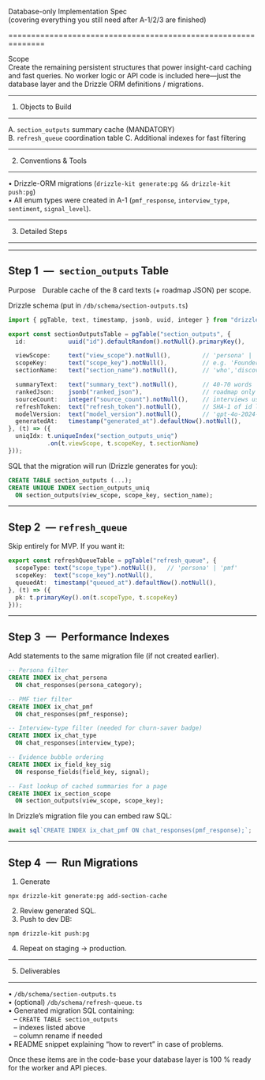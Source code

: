 Database-only Implementation Spec  
(covering everything you still need after A-1/2/3 are finished)

==============================================================

Scope  
Create the remaining persistent structures that power insight-card caching and fast queries.  No worker logic or API code is included here—just the database layer and the Drizzle ORM definitions / migrations.

--------------------------------------------------
1. Objects to Build
--------------------------------------------------

A. `section_outputs` summary cache (MANDATORY)  
B. `refresh_queue` coordination table
C. Additional indexes for fast filtering  

--------------------------------------------------
2. Conventions & Tools
--------------------------------------------------

• Drizzle-ORM migrations (`drizzle-kit generate:pg && drizzle-kit push:pg`)  
• All enum types were created in A-1 (`pmf_response`, `interview_type`, `sentiment`, `signal_level`).

--------------------------------------------------
3. Detailed Steps
--------------------------------------------------

----------------------------------------------------------------
Step 1 — `section_outputs` Table
----------------------------------------------------------------
Purpose Durable cache of the 8 card texts (+ roadmap JSON) per scope.

Drizzle schema (put in `/db/schema/section-outputs.ts`)
```ts
import { pgTable, text, timestamp, jsonb, uuid, integer } from "drizzle-orm/pg-core";

export const sectionOutputsTable = pgTable("section_outputs", {
  id:            uuid("id").defaultRandom().notNull().primaryKey(),

  viewScope:     text("view_scope").notNull(),         // 'persona' | 'pmf'
  scopeKey:      text("scope_key").notNull(),          // e.g. 'Founder' or 'very'
  sectionName:   text("section_name").notNull(),       // 'who','discovery',…,'roadmap'

  summaryText:   text("summary_text").notNull(),       // 40-70 words
  rankedJson:    jsonb("ranked_json"),                 // roadmap only
  sourceCount:   integer("source_count").notNull(),    // interviews used
  refreshToken:  text("refresh_token").notNull(),      // SHA-1 of id list
  modelVersion:  text("model_version").notNull(),      // 'gpt-4o-2024-05-12'
  generatedAt:   timestamp("generated_at").defaultNow().notNull(),
}, (t) => ({
  uniqIdx: t.uniqueIndex("section_outputs_uniq")
           .on(t.viewScope, t.scopeKey, t.sectionName)
}));
```

SQL that the migration will run (Drizzle generates for you):
```sql
CREATE TABLE section_outputs (...);
CREATE UNIQUE INDEX section_outputs_uniq
  ON section_outputs(view_scope, scope_key, section_name);
```

----------------------------------------------------------------
Step 2 — `refresh_queue`
----------------------------------------------------------------
Skip entirely for MVP.  If you want it:

```ts
export const refreshQueueTable = pgTable("refresh_queue", {
  scopeType: text("scope_type").notNull(),   // 'persona' | 'pmf'
  scopeKey:  text("scope_key").notNull(),
  queuedAt:  timestamp("queued_at").defaultNow().notNull(),
}, (t) => ({
  pk: t.primaryKey().on(t.scopeType, t.scopeKey)
}));
```

----------------------------------------------------------------
Step 3 — Performance Indexes
----------------------------------------------------------------
Add statements to the same migration file (if not created earlier).

```sql
-- Persona filter
CREATE INDEX ix_chat_persona
  ON chat_responses(persona_category);

-- PMF tier filter
CREATE INDEX ix_chat_pmf
  ON chat_responses(pmf_response);

-- Interview-type filter (needed for churn-saver badge)
CREATE INDEX ix_chat_type
  ON chat_responses(interview_type);

-- Evidence bubble ordering
CREATE INDEX ix_field_key_sig
  ON response_fields(field_key, signal);

-- Fast lookup of cached summaries for a page
CREATE INDEX ix_section_scope
  ON section_outputs(view_scope, scope_key);
```

In Drizzle’s migration file you can embed raw SQL:
```ts
await sql`CREATE INDEX ix_chat_pmf ON chat_responses(pmf_response);`;
```


----------------------------------------------------------------
Step 4 — Run Migrations
----------------------------------------------------------------
1. Generate
```
npx drizzle-kit generate:pg add-section-cache
```
2. Review generated SQL.  
3. Push to dev DB:
```
npm drizzle-kit push:pg
```
4. Repeat on staging → production.


--------------------------------------------------
5. Deliverables
--------------------------------------------------
• `/db/schema/section-outputs.ts`  
• (optional) `/db/schema/refresh-queue.ts`  
• Generated migration SQL containing:  
  – `CREATE TABLE section_outputs`  
  – indexes listed above  
  – column rename if needed  
• README snippet explaining “how to revert” in case of problems.

Once these items are in the code-base your database layer is 100 % ready for the worker and API pieces.